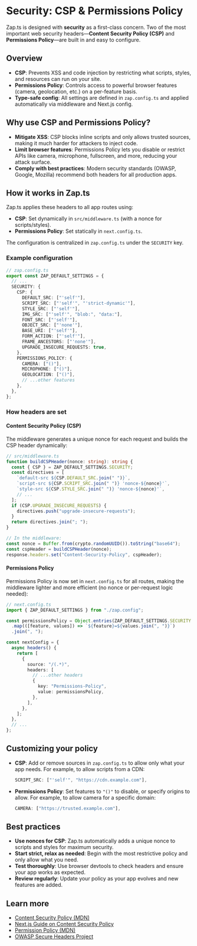 # Security: CSP & Permissions Policy

Zap.ts is designed with **security** as a first-class concern. Two of the most important web security headers—**Content Security Policy (CSP)** and **Permissions Policy**—are built in and easy to configure.

## Overview

- **CSP**: Prevents XSS and code injection by restricting what scripts, styles, and resources can run on your site.
- **Permissions Policy**: Controls access to powerful browser features (camera, geolocation, etc.) on a per-feature basis.
- **Type-safe config**: All settings are defined in `zap.config.ts` and applied automatically via middleware and Next.js config.

## Why use CSP and Permissions Policy?

- **Mitigate XSS**: CSP blocks inline scripts and only allows trusted sources, making it much harder for attackers to inject code.
- **Limit browser features**: Permissions Policy lets you disable or restrict APIs like camera, microphone, fullscreen, and more, reducing your attack surface.
- **Comply with best practices**: Modern security standards (OWASP, Google, Mozilla) recommend both headers for all production apps.

## How it works in Zap.ts

Zap.ts applies these headers to all app routes using:
- **CSP**: Set dynamically in `src/middleware.ts` (with a nonce for scripts/styles).
- **Permissions Policy**: Set statically in `next.config.ts`.

The configuration is centralized in `zap.config.ts` under the `SECURITY` key.

### Example configuration

```ts
// zap.config.ts
export const ZAP_DEFAULT_SETTINGS = {
  // ...
  SECURITY: {
    CSP: {
      DEFAULT_SRC: ["'self'"],
      SCRIPT_SRC: ["'self'", "'strict-dynamic'"],
      STYLE_SRC: ["'self'"],
      IMG_SRC: ["'self'", "blob:", "data:"],
      FONT_SRC: ["'self'"],
      OBJECT_SRC: ["'none'"],
      BASE_URI: ["'self'"],
      FORM_ACTION: ["'self'"],
      FRAME_ANCESTORS: ["'none'"],
      UPGRADE_INSECURE_REQUESTS: true,
    },
    PERMISSIONS_POLICY: {
      CAMERA: ["()"],
      MICROPHONE: ["()"],
      GEOLOCATION: ["()"],
      // ...other features
    },
  },
};
```

### How headers are set

#### Content Security Policy (CSP)

The middleware generates a unique nonce for each request and builds the CSP header dynamically:

```ts
// src/middleware.ts
function buildCSPHeader(nonce: string): string {
  const { CSP } = ZAP_DEFAULT_SETTINGS.SECURITY;
  const directives = [
    `default-src ${CSP.DEFAULT_SRC.join(" ")}`,
    `script-src ${CSP.SCRIPT_SRC.join(" ")} 'nonce-${nonce}'`,
    `style-src ${CSP.STYLE_SRC.join(" ")} 'nonce-${nonce}'`,
    // ...
  ];
  if (CSP.UPGRADE_INSECURE_REQUESTS) {
    directives.push("upgrade-insecure-requests");
  }
  return directives.join("; ");
}

// In the middleware:
const nonce = Buffer.from(crypto.randomUUID()).toString("base64");
const cspHeader = buildCSPHeader(nonce);
response.headers.set("Content-Security-Policy", cspHeader);
```

#### Permissions Policy

Permissions Policy is now set in `next.config.ts` for all routes, making the middleware lighter and more efficient (no nonce or per-request logic needed):

```ts
// next.config.ts
import { ZAP_DEFAULT_SETTINGS } from "./zap.config";

const permissionsPolicy = Object.entries(ZAP_DEFAULT_SETTINGS.SECURITY.PERMISSIONS_POLICY)
  .map(([feature, values]) => `${feature}=${values.join(", ")}`)
  .join(", ");

const nextConfig = {
  async headers() {
    return [
      {
        source: "/(.*)",
        headers: [
          // ...other headers
          {
            key: "Permissions-Policy",
            value: permissionsPolicy,
          },
        ],
      },
    ];
  },
  // ...
};
```

## Customizing your policy

- **CSP**: Add or remove sources in `zap.config.ts` to allow only what your app needs. For example, to allow scripts from a CDN:
  ```ts
  SCRIPT_SRC: ["'self'", "https://cdn.example.com"],
  ```
- **Permissions Policy**: Set features to `"()"` to disable, or specify origins to allow. For example, to allow camera for a specific domain:
  ```ts
  CAMERA: ["https://trusted.example.com"],
  ```

## Best practices

- **Use nonces for CSP**: Zap.ts automatically adds a unique nonce to scripts and styles for maximum security.
- **Start strict, relax as needed**: Begin with the most restrictive policy and only allow what you need.
- **Test thoroughly**: Use browser devtools to check headers and ensure your app works as expected.
- **Review regularly**: Update your policy as your app evolves and new features are added.

## Learn more

- [Content Security Policy (MDN)](https://developer.mozilla.org/en-US/docs/Web/HTTP/CSP)
- [Next.js Guide on Content Security Policy](https://nextjs.org/docs/app/guides/content-security-policy)
- [Permission Policy (MDN)](https://developer.mozilla.org/en-US/docs/Web/HTTP/Guides/Permissions_Policy)
- [OWASP Secure Headers Project](https://owasp.org/www-project-secure-headers/)